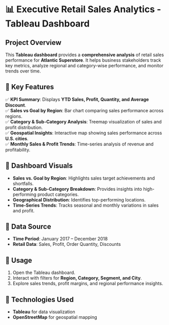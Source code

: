 # 📊 Executive Retail Sales Analytics - Tableau Dashboard  

## Project Overview  
This **Tableau dashboard** provides a **comprehensive analysis** of retail sales performance for **Atlantic Superstore**. It helps business stakeholders track key metrics, analyze regional and category-wise performance, and monitor trends over time.  

## 🔹 Key Features  
✅ **KPI Summary**: Displays **YTD Sales, Profit, Quantity, and Average Discount**.  
✅ **Sales vs Goal by Region**: Bar chart comparing sales performance across regions.  
✅ **Category & Sub-Category Analysis**: Treemap visualization of sales and profit distribution.  
✅ **Geospatial Insights**: Interactive map showing sales performance across **U.S. cities**.  
✅ **Monthly Sales & Profit Trends**: Time-series analysis of revenue and profitability.  

## 📍 Dashboard Visuals  
- **Sales vs. Goal by Region**: Highlights sales target achievements and shortfalls.  
- **Category & Sub-Category Breakdown**: Provides insights into high-performing product categories.  
- **Geographical Distribution**: Identifies top-performing locations.  
- **Time-Series Trends**: Tracks seasonal and monthly variations in sales and profit.  

## 📅 Data Source  
- **Time Period**: January 2017 – December 2018  
- **Retail Data**: Sales, Profit, Order Quantity, Discounts  

## 🚀 Usage  
1. Open the Tableau dashboard.  
2. Interact with filters for **Region, Category, Segment, and City**.  
3. Explore sales trends, profit margins, and regional performance insights.  

## 📌 Technologies Used  
- **Tableau** for data visualization  
- **OpenStreetMap** for geospatial mapping  
